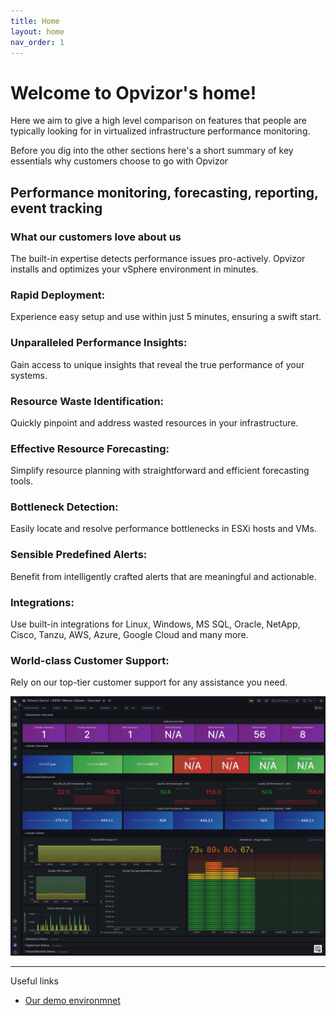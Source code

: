```yaml
---
title: Home
layout: home
nav_order: 1
---
```


# Welcome to Opvizor's home!

Here we aim to give a high level comparison on features that people are typically looking for in virtualized infrastructure performance monitoring.

Before you dig into the other sections here's a short summary of key essentials why customers choose to go with Opvizor

## Performance monitoring, forecasting, reporting, event tracking 
### What our customers love about us

The built-in expertise detects performance issues pro-actively. Opvizor installs and optimizes your vSphere environment in minutes.

### Rapid Deployment:
Experience easy setup and use within just 5 minutes, ensuring a swift start.

### Unparalleled Performance Insights:
Gain access to unique insights that reveal the true performance of your systems.

### Resource Waste Identification:
Quickly pinpoint and address wasted resources in your infrastructure.

### Effective Resource Forecasting:
Simplify resource planning with straightforward and efficient forecasting tools.

### Bottleneck Detection:
Easily locate and resolve performance bottlenecks in ESXi hosts and VMs.

### Sensible Predefined Alerts:
Benefit from intelligently crafted alerts that are meaningful and actionable.

### Integrations:
Use built-in integrations for Linux, Windows, MS SQL, Oracle, NetApp, Cisco, Tanzu, AWS, Azure, Google Cloud and many more. 

### World-class Customer Support:
Rely on our top-tier customer support for any assistance you need.


![vSphere Overview](img/opvizor_vsphere_overview.png)



----

Useful links

- [Our demo environmnet](https://demoml.codenotary.io/)
